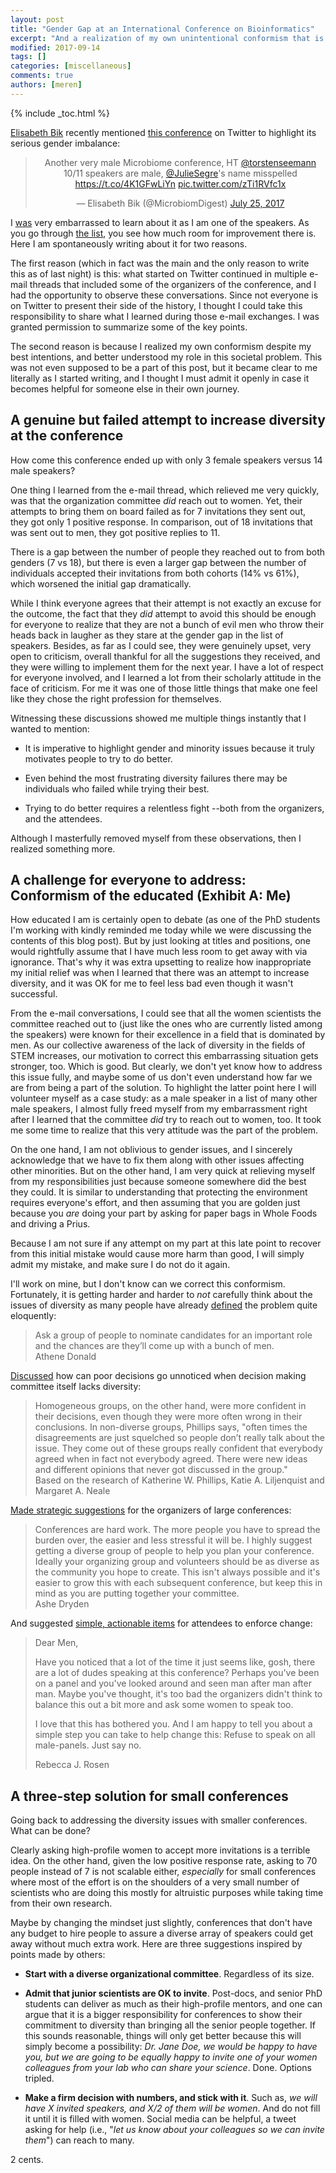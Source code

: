 ```yaml
---
layout: post
title: "Gender Gap at an International Conference on Bioinformatics"
excerpt: "And a realization of my own unintentional conformism that is part of a bigger problem"
modified: 2017-09-14
tags: []
categories: [miscellaneous]
comments: true
authors: [meren]
---
```


{% include _toc.html %}

[Elisabeth Bik](https://microbiomedigest.com) recently mentioned [this conference](http://bioinformatics.gatech.edu/2017/) on Twitter to highlight its serious gender imbalance:

<center>
<blockquote class="twitter-tweet" data-lang="en"><p lang="en" dir="ltr">Another very male Microbiome conference, HT <a href="https://twitter.com/torstenseemann">@torstenseemann</a> <br>10/11 speakers are male, <a href="https://twitter.com/JulieSegre">@JulieSegre</a>&#39;s name misspelled <a href="https://t.co/4K1GFwLiYn">https://t.co/4K1GFwLiYn</a> <a href="https://t.co/zTi1RVfc1x">pic.twitter.com/zTi1RVfc1x</a></p>&mdash; Elisabeth Bik (@MicrobiomDigest) <a href="https://twitter.com/MicrobiomDigest/status/889728646323126272">July 25, 2017</a></blockquote>
<script async src="//platform.twitter.com/widgets.js" charset="utf-8"></script>
</center>

I [was](https://twitter.com/merenbey/status/907438953770471424) very embarrassed to learn about it as I am one of the speakers. As you go through [the list](http://bioinformatics.gatech.edu/2017/speakers), you see how much room for improvement there is. Here I am spontaneously writing about it for two reasons.

The first reason (which in fact was the main and the only reason to write this as of last night) is this: what started on Twitter continued in multiple e-mail threads that included some of the organizers of the conference, and I had the opportunity to observe these conversations. Since not everyone is on Twitter to present their side of the history, I thought I could take this responsibility to share what I learned during those e-mail exchanges. I was granted permission to summarize some of the key points.

The second reason is because I realized my own conformism despite my best intentions, and better understood my role in this societal problem. This was not even supposed to be a part of this post, but it became clear to me literally as I started writing, and I thought I must admit it openly in case it becomes helpful for someone else in their own journey.

## A genuine but failed attempt to increase diversity at the conference

How come this conference ended up with only 3 female speakers versus 14 male speakers?

One thing I learned from the e-mail thread, which relieved me very quickly, was that the organization committee *did* reach out to women. Yet, their attempts to bring them on board failed as for 7 invitations they sent out, they got only 1 positive response. In comparison, out of 18 invitations that was sent out to men, they got positive replies to 11.

There is a gap between the number of people they reached out to from both genders (7 vs 18), but there is even a larger gap between the number of individuals accepted their invitations from both cohorts (14% vs 61%), which worsened the initial gap dramatically.

While I think everyone agrees that their attempt is not exactly an excuse for the outcome, the fact that they *did* attempt to avoid this should be enough for everyone to realize that they are not a bunch of evil men who throw their heads back in laugher as they stare at the gender gap in the list of speakers. Besides, as far as I could see, they were genuinely upset, very open to criticism, overall thankful for all the suggestions they received, and they were willing to implement them for the next year. I have a lot of respect for everyone involved, and I learned a lot from their scholarly attitude in the face of criticism. For me it was one of those little things that make one feel like they chose the right profession for themselves.

Witnessing these discussions showed me multiple things instantly that I wanted to mention:

* It is imperative to highlight gender and minority issues because it truly motivates people to try to do better.

* Even behind the most frustrating diversity failures there may be individuals who failed while trying their best.

* Trying to do better requires a relentless fight --both from the organizers, and the attendees.

Although I masterfully removed myself from these observations, then I realized something more.

## A challenge for everyone to address: Conformism of the educated (Exhibit A: Me)

How educated I am is certainly open to debate (as one of the PhD students I'm working with kindly reminded me today while we were discussing the contents of this blog post). But by just looking at titles and positions, one would rightfully assume that I have much less room to get away with via ignorance. That's why it was extra upsetting to realize how inappropriate my initial relief was when I learned that there was an attempt to increase diversity, and it was OK for me to feel less bad even though it wasn't successful.

From the e-mail conversations, I could see that all the women scientists the committee reached out to (just like the ones who are currently listed among the speakers) were known for their excellence in a field that is dominated by men. As our collective awareness of the lack of diversity in the fields of STEM increases, our motivation to correct this embarrassing situation gets stronger, too. Which is good. But clearly, we don't yet know how to address this issue fully, and maybe some of us don't even understand how far we are from being a part of the solution. To highlight the latter point here I will volunteer myself as a case study: as a male speaker in a list of many other male speakers, I almost fully freed myself from my embarrassment right after I learned that the committee *did* try to reach out to women, too. It took me some time to realize that this very attitude was the part of the problem.

On the one hand, I am not oblivious to gender issues, and I sincerely acknowledge that we have to fix them along with other issues affecting other minorities. But on the other hand, I am very quick at relieving myself from my responsibilities just because someone somewhere did the best they could. It is similar to understanding that protecting the environment requires everyone's effort, and then assuming that you are golden just because you *are* doing your part by asking for paper bags in Whole Foods and driving a Prius.

Because I am not sure if any attempt on my part at this late point to recover from this initial mistake would cause more harm than good, I will simply admit my mistake, and make sure I do not do it again. 

I'll work on mine, but I don't know can we correct this conformism. Fortunately, it is getting harder and harder to *not* carefully think about the issues of diversity as many people have already [defined](https://www.theguardian.com/science/occams-corner/2017/sep/13/with-its-lack-of-diversity-the-science-and-technology-committee-scores-an-own-goal) the problem quite eloquently:

<blockquote>
Ask a group of people to nominate candidates for an important role and the chances are they’ll come up with a bunch of men.

<div class="blockquote-author">Athene Donald</div>
</blockquote>

[Discussed](https://insight.kellogg.northwestern.edu/article/better_decisions_through_diversity) how can poor decisions go unnoticed when decision making committee itself lacks diversity:

<blockquote>
Homogeneous groups, on the other hand, were more confident in their decisions, even though they were more often wrong in their conclusions. In non-diverse groups, Phillips says, "often times the disagreements are just squelched so people don’t really talk about the issue. They come out of these groups really confident that everybody agreed when in fact not everybody agreed. There were new ideas and different opinions that never got discussed in the group."

<div class="blockquote-author">Based on the research of Katherine W. Phillips, Katie A. Liljenquist and Margaret A. Neale</div>
</blockquote>

[Made strategic suggestions](https://www.ashedryden.com/blog/increasing-diversity-at-your-conference) for the organizers of large conferences:

<blockquote>
Conferences are hard work. The more people you have to spread the burden over, the easier and less stressful it will be. I highly suggest getting a diverse group of people to help you plan your conference. Ideally your organizing group and volunteers should be as diverse as the community you hope to create. This isn't always possible and it's easier to grow this with each subsequent conference, but keep this in mind as you are putting together your committee.

<div class="blockquote-author">Ashe Dryden</div>
</blockquote>

And suggested [simple, actionable items](https://www.theatlantic.com/technology/archive/2013/01/a-simple-suggestion-to-help-phase-out-all-male-panels-at-tech-conferences/266837/) for attendees to enforce change:

<blockquote>
Dear Men,

Have you noticed that a lot of the time it just seems like, gosh, there are a lot of dudes speaking at this conference? Perhaps you've been on a panel and you've looked around and seen man after man after man. Maybe you've thought, it's too bad the organizers didn't think to balance this out a bit more and ask some women to speak too.

I love that this has bothered you. And I am happy to tell you about a simple step you can take to help change this: Refuse to speak on all male-panels. Just say no.

<div class="blockquote-author">Rebecca J. Rosen</div>
</blockquote>

## A three-step solution for small conferences

Going back to addressing the diversity issues with smaller conferences. What can be done?

Clearly asking high-profile women to accept more invitations is a terrible idea. On the other hand, given the low positive response rate, asking to 70 people instead of 7 is not scalable either, *especially* for small conferences where most of the effort is on the shoulders of a very small number of scientists who are doing this mostly for altruistic purposes while taking time from their own research.

Maybe by changing the mindset just slightly, conferences that don't have any budget to hire people to assure a diverse array of speakers could get away without much extra work. Here are three suggestions inspired by points made by others:

* **Start with a diverse organizational committee**. Regardless of its size.

* **Admit that junior scientists are OK to invite**. Post-docs, and senior PhD students can deliver as much as their high-profile mentors, and one can argue that it is a bigger responsibility for conferences to show their commitment to diversity than bringing all the senior people together. If this sounds reasonable, things will only get better because this will simply become a possibility: *Dr. Jane Doe, we would be happy to have you, but we are going to be equally happy to invite one of your women colleagues from your lab who can share your science*. Done. Options tripled.

* **Make a firm decision with numbers, and stick with it**. Such as, *we will have X invited speakers, and X/2 of them will be women*. And do not fill it until it is filled with women. Social media can be helpful, a tweet asking for help (i.e., "*let us know about your colleagues so we can invite them*") can reach to many. 

2 cents.
